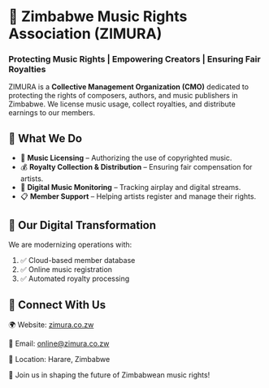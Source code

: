 <!--

**Here are some ideas to get you started:**

🙋‍♀️ A short introduction - what is your organization all about?
🌈 Contribution guidelines - how can the community get involved?
👩‍💻 Useful resources - where can the community find your docs? Is there anything else the community should know?
🍿 Fun facts - what does your team eat for breakfast?
🧙 Remember, you can do mighty things with the power of [Markdown](https://docs.github.com/github/writing-on-github/getting-started-with-writing-and-formatting-on-github/basic-writing-and-formatting-syntax)
-->

# 🎵 Zimbabwe Music Rights Association (ZIMURA)

### Protecting Music Rights | Empowering Creators | Ensuring Fair Royalties

ZIMURA is a **Collective Management Organization (CMO)** dedicated to protecting the rights of composers, authors, and music publishers in Zimbabwe. We license music usage, collect royalties, and distribute earnings to our members.

## 📌 What We Do
- 🎼 **Music Licensing** – Authorizing the use of copyrighted music.
- 💰 **Royalty Collection & Distribution** – Ensuring fair compensation for artists.
- 📡 **Digital Music Monitoring** – Tracking airplay and digital streams.
- 📋 **Member Support** – Helping artists register and manage their rights.

## 🚀 Our Digital Transformation

We are modernizing operations with:
1. ✅ Cloud-based member database
2. ✅ Online music registration
3. ✅ Automated royalty processing

## 🔗 Connect With Us

🌍 Website: [zimura.co.zw](https://zimura.co.zw)

📧 Email: online@zimura.co.zw

📍 Location: Harare, Zimbabwe

📢 Join us in shaping the future of Zimbabwean music rights!